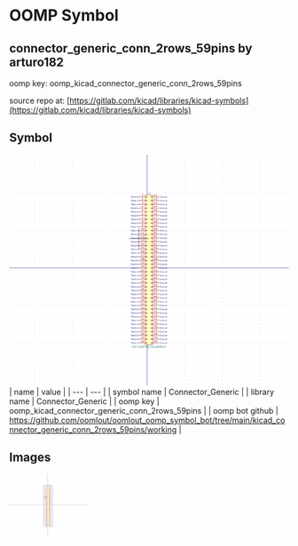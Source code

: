 # OOMP Symbol  
## connector_generic_conn_2rows_59pins  by arturo182  
  
oomp key: oomp_kicad_connector_generic_conn_2rows_59pins  
  
source repo at: [https://gitlab.com/kicad/libraries/kicad-symbols](https://gitlab.com/kicad/libraries/kicad-symbols)  
## Symbol  
  
[![working.png](working_600.png)](working.png)  
| name | value | 
| --- | --- | 
| symbol name | Connector_Generic | 
| library name | Connector_Generic | 
| oomp key | oomp_kicad_connector_generic_conn_2rows_59pins | 
| oomp bot github | https://github.com/oomlout/oomlout_oomp_symbol_bot/tree/main/kicad_connector_generic_conn_2rows_59pins/working | 
## Images  
  
[![working.png](working_140.png)](working.png)  
